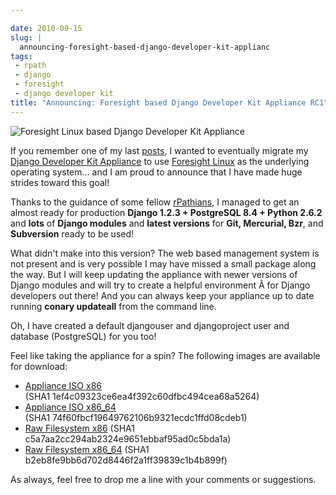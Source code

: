 ```yaml
---

date: 2010-09-15
slug: |
  announcing-foresight-based-django-developer-kit-applianc
tags:
 - rpath
 - django
 - foresight
 - django developer kit
title: "Announcing: Foresight based Django Developer Kit Appliance RC1"
---
```

![Foresight Linux based Django Developer Kit Appliance](http://www.ogmaciel.com/wp-content/uploads/2010/09/Screenshot-QEMU-300x225.png)

If you remember one of my last [posts](http://www.ogmaciel.com/?p=1187),
I wanted to eventually migrate my [Django Developer Kit
Appliance](http://bit.ly/byzBLV) to use [Foresight Linux](http://foresightlinux.org) as the underlying operating system... and I am proud to announce that I have made huge strides toward this
goal!

Thanks to the guidance of some fellow [rPathians](http://www.rpath.com),
I managed to get an almost ready for production **Django 1.2.3 +
PostgreSQL 8.4 + Python 2.6.2** and **lots** of **Django modules** and
**latest versions** for **Git, Mercurial, Bzr**, and **Subversion**
ready to be used!

What didn't make into this version? The web based management system is
not present and is very possible I may have missed a small package along
the way. But I will keep updating the appliance with newer versions of
Django modules and will try to create a helpful environment Â for Django
developers out there! And you can always keep your appliance up to date
running **conary updateall** from the command line.

Oh, I have created a default djangouser and djangoproject user and
database (PostgreSQL) for you too!

Feel like taking the appliance for a spin? The following images are
available for download:

-   [Appliance ISO x86](https://www.rpath.org/downloadImage?fileId=42149&urlType=0)
    (SHA1 1ef4c09323ce6ea4f392c60dfbc494cea68a5264)
-   [Appliance ISO x86_64](https://www.rpath.org/downloadImage?fileId=42153&urlType=0)
    (SHA1 74f60fbcf19649762106b9321ecdc1ffd08cdeb1)
-   [Raw Filesystem x86](https://www.rpath.org/downloadImage?fileId=42152&urlType=0)
    (SHA1 c5a7aa2cc294ab2324e9651ebbaf95ad0c5bda1a)
-   [Raw Filesystem x86_64](https://www.rpath.org/downloadImage?fileId=42148&urlType=0)
    (SHA1 b2eb8fe9bb6d702d8446f2a1ff39839c1b4b899f)

As always, feel free to drop me a line with your comments or suggestions.
